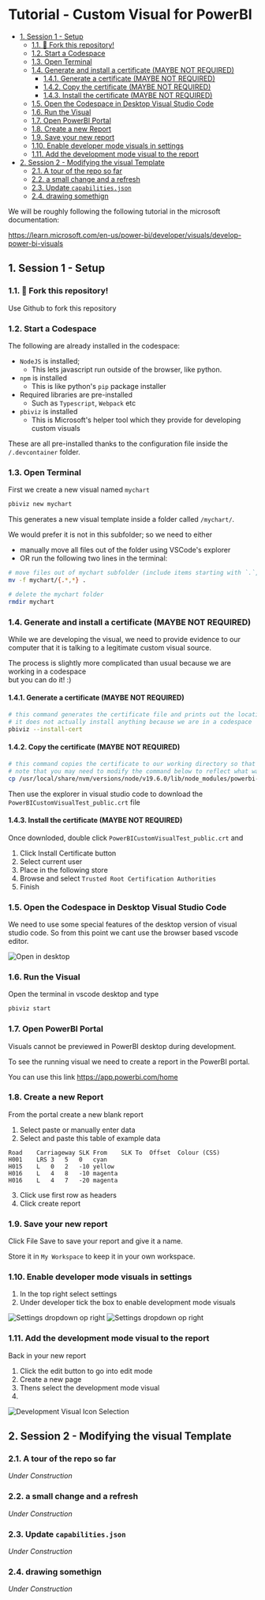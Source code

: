 # Tutorial - Custom Visual for PowerBI <!-- omit from toc -->

- [1. Session 1 - Setup](#1-session-1---setup)
  - [1.1. 🔱 Fork this repository!](#11--fork-this-repository)
  - [1.2. Start a Codespace](#12-start-a-codespace)
  - [1.3. Open Terminal](#13-open-terminal)
  - [1.4. Generate and install a certificate (MAYBE NOT REQUIRED)](#14-generate-and-install-a-certificate-maybe-not-required)
    - [1.4.1. Generate a certificate (MAYBE NOT REQUIRED)](#141-generate-a-certificate-maybe-not-required)
    - [1.4.2. Copy the certificate (MAYBE NOT REQUIRED)](#142-copy-the-certificate-maybe-not-required)
    - [1.4.3. Install the certificate (MAYBE NOT REQUIRED)](#143-install-the-certificate-maybe-not-required)
  - [1.5. Open the Codespace in Desktop Visual Studio Code](#15-open-the-codespace-in-desktop-visual-studio-code)
  - [1.6. Run the Visual](#16-run-the-visual)
  - [1.7. Open PowerBI Portal](#17-open-powerbi-portal)
  - [1.8. Create a new Report](#18-create-a-new-report)
  - [1.9. Save your new report](#19-save-your-new-report)
  - [1.10. Enable developer mode visuals in settings](#110-enable-developer-mode-visuals-in-settings)
  - [1.11. Add the development mode visual to the report](#111-add-the-development-mode-visual-to-the-report)
- [2. Session 2 - Modifying the visual Template](#2-session-2---modifying-the-visual-template)
  - [2.1. A tour of the repo so far](#21-a-tour-of-the-repo-so-far)
  - [2.2. a small change and a refresh](#22-a-small-change-and-a-refresh)
  - [2.3. Update `capabilities.json`](#23-update-capabilitiesjson)
  - [2.4. drawing somethign](#24-drawing-somethign)


We will be roughly following the following tutorial in the microsoft documentation:

<https://learn.microsoft.com/en-us/power-bi/developer/visuals/develop-power-bi-visuals>

## 1. Session 1 - Setup

### 1.1. 🔱 Fork this repository!

Use Github to fork this repository

### 1.2. Start a Codespace

The following are already installed in the codespace:

- `NodeJS` is installed;
  - This lets javascript run outside of the browser, like python.
- `npm` is installed
  - This is like python's `pip` package installer
- Required libraries are pre-installed
  - Such as `Typescript`, `Webpack` etc
- `pbiviz` is installed
  - This is Microsoft's helper tool which they provide for developing custom visuals

These are all pre-installed thanks to the configuration file inside the `/.devcontainer` folder.

### 1.3. Open Terminal

First we create a new visual named `mychart`

```bash
pbiviz new mychart
```

This generates a new visual template inside a folder called `/mychart/`.

We would prefer it is not in this subfolder; so we need to either

- manually move all files out of the folder using VSCode's explorer
- OR run the following two lines in the terminal:

```bash
# move files out of mychart subfolder (include items starting with `.`, like the .vscode folder)
mv -f mychart/{.*,*} .
```

```bash
# delete the mychart folder
rmdir mychart
```

### 1.4. Generate and install a certificate (MAYBE NOT REQUIRED)

While we are developing the visual, we need to provide evidence to our computer that it is talking to a legitimate custom visual source.

The process is slightly more complicated than usual because we are working in a codespace
<br>but you can do it! :)

#### 1.4.1. Generate a certificate (MAYBE NOT REQUIRED)

```bash
# this command generates the certificate file and prints out the location to the terminal
# it does not actually install anything because we are in a codespace
pbiviz --install-cert
```

#### 1.4.2. Copy the certificate (MAYBE NOT REQUIRED)

```bash
# this command copies the certificate to our working directory so that we can download it
# note that you may need to modify the command below to reflect what was printed out by the previous command
cp /usr/local/share/nvm/versions/node/v19.6.0/lib/node_modules/powerbi-visuals-tools/certs/PowerBICustomVisualTest_public.crt .
```

Then use the explorer in visual studio code to download the `PowerBICustomVisualTest_public.crt` file

#### 1.4.3. Install the certificate (MAYBE NOT REQUIRED)

Once downloded, double click `PowerBICustomVisualTest_public.crt` and

1. Click Install Certificate button
2. Select current user
3. Place in the following store
4. Browse and select `Trusted Root Certification Authorities`
5. Finish

### 1.5. Open the Codespace in Desktop Visual Studio Code

We need to use some special features of the desktop version of visual studio code.
So from this point we cant use the browser based vscode editor.

![Open in desktop](./readme_extras/github-codespace-open-in-desktop.jpg)

### 1.6. Run the Visual

Open the terminal in vscode desktop and type

```bash
pbiviz start
```

### 1.7. Open PowerBI Portal

Visuals cannot be previewed in PowerBI desktop during development.

To see the running visual we need to create a report in the PowerBI portal.

You can use this link <https://app.powerbi.com/home>

### 1.8. Create a new Report

From the portal create a new blank report

 1. Select paste or manually enter data
 2. Select and paste this table of example data

```text
Road	Carriageway	SLK From	SLK To	Offset	Colour (CSS)
H001	LRS	3	5	0	cyan
H015	L	0	2	-10	yellow
H016	L	4	8	-10	magenta
H016	L	4	7	-20	magenta
```

3. Click use first row as headers
4.  Click create report

### 1.9. Save your new report

Click File Save to save your report and give it a name.

Store it in `My Workspace` to keep it in your own workspace.

### 1.10. Enable developer mode visuals in settings

1. In the top right select settings
2. Under developer tick the box to enable development mode visuals

![Settings dropdown op right](./readme_extras/powerbi-portal-settings-dropdown.jpg)
![Settings dropdown op right](./readme_extras/powerbi-portal-settings-developer.jpg)

### 1.11. Add the development mode visual to the report

Back in your new report

1. Click the edit button to go into edit mode
2. Create a new page
3. Thens select the development mode visual
4. 
![Development Visual Icon Selection](./readme_extras/powerbi-development-visual-icon.jpg)

## 2. Session 2 - Modifying the visual Template

### 2.1. A tour of the repo so far

*Under Construction*

### 2.2. a small change and a refresh

*Under Construction*

### 2.3. Update `capabilities.json`

*Under Construction*

### 2.4. drawing somethign

*Under Construction*
